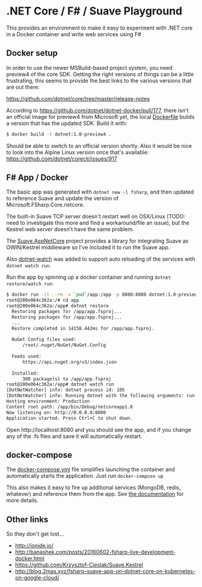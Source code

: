 # .NET Core / F# / Suave Playground

This provides an environment to make it easy to experiment with .NET core in a
Docker container and write web services using F#

## Docker setup

In order to use the newer MSBuild-based project system, you need preview4 of
the core SDK. Getting the right versions of things can be a little frustrating,
this seems to provide the best links to the various versions that are out there:

https://github.com/dotnet/core/tree/master/release-notes

According to https://github.com/dotnet/dotnet-docker/pull/177, there isn't an official image for preview4
from Microsoft yet, the local [Dockerfile](./Dockerfile) builds a version that has
the updated SDK. Build it with:

```sh
$ docker build -t dotnet:1.0-preview4 .
```

Should be able to switch to an official version shortly. Also it would be nice to look
into the Alpine Linux version once that's available: https://github.com/dotnet/coreclr/issues/917

## F# App / Docker

The basic app was generated with `dotnet new -l fsharp`, and then updated to reference
Suave and update the version of Microsoft.FSharp.Core.netcore.

The built-in Suave TCP server doesn't restart well on OSX/Linux (TODO: need to
investigate this more and find a workaround/file an issue), but the Kestrel web server
doesn't have the same problem.

The [Suave.AspNetCore](https://github.com/dustinmoris/Suave.AspNetCore) project
provides a library for integrating Suave as OWIN/Kestrel middleware so I've included it
to run the Suave app.

Also [dotnet-watch](https://github.com/aspnet/DotNetTools/tree/dev/src/Microsoft.DotNet.Watcher.Tools)
was added to support auto reloading of the services with `dotnet watch run`.

Run the app by spinning up a docker container and running `dotnet restore/watch run`:

```sh
$ docker run -it --rm -v `pwd`/app:/app -p 8080:8080 dotnet:1.0-preview4
root@280e064c362a:/# cd app
root@280e064c362a:/app# dotnet restore
  Restoring packages for /app/app.fsproj...
  Restoring packages for /app/app.fsproj...
  ...
  Restore completed in 14158.442ms for /app/app.fsproj.
  
  NuGet Config files used:
      /root/.nuget/NuGet/NuGet.Config
  
  Feeds used:
      https://api.nuget.org/v3/index.json
  
  Installed:
      300 package(s) to /app/app.fsproj
root@280e064c362a:/app# dotnet watch run
[DotNetWatcher] info: dotnet process id: 105
[DotNetWatcher] info: Running dotnet with the following arguments: run
Hosting environment: Production
Content root path: /app/bin/Debug/netcoreapp1.0
Now listening on: http://0.0.0.0:8080
Application started. Press Ctrl+C to shut down.
```

Open http://localhost:8080 and you should see the app, and if you change any of the .fs
files and save it will automatically restart.

## docker-compose

The [docker-compose.yml](./docker-compose.yml) file simplifies launching the container and
automatically starts the application. Just run `docker-compose up`

This also makes it easy to fire up additional services (MongoDB, redis, whatever) and
reference them from the app. See
[the documentation](https://docs.docker.com/compose/overview/) for more details.

## Other links

So they don't get lost...

* http://ionide.io/
* http://banashek.com/posts/20160602-fsharp-live-development-docker.html
* https://github.com/Krzysztof-Cieslak/Suave.Kestrel
* http://blog.2mas.xyz/fsharp-suave-app-on-dotnet-core-on-kubernetes-on-google-cloud/